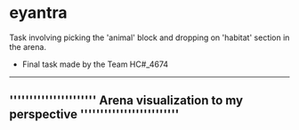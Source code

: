 # eyantra
 Task involving picking the 'animal' block and dropping on 'habitat' section in the arena.


* Final task made by the Team HC#\_4674  
 

---------------------------------------------------------------------------------------
''''''''''''''''''''''  Arena visualization to my perspective '''''''''''''''''''''''''
---------------------------------------------------------------------------------------
